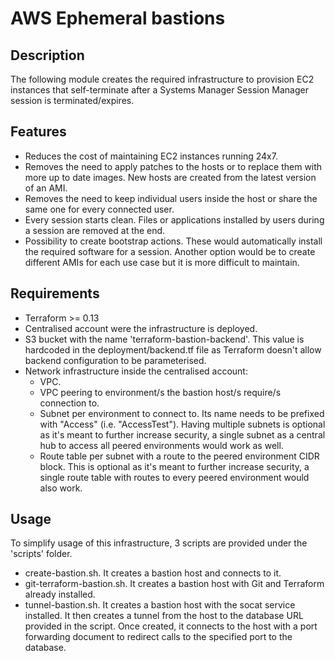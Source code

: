# AWS Ephemeral bastions

## Description
The following module creates the required infrastructure to provision 
EC2 instances that self-terminate after a Systems Manager Session Manager
session is terminated/expires. 

## Features

-  Reduces the cost of maintaining EC2 instances running 24x7.
-  Removes the need to apply patches to the hosts or to replace them 
with more up to date images. New hosts are created from the latest version of an AMI.
-  Removes the need to keep individual users inside the host or share the 
same one for every connected user. 
-  Every session starts clean. Files or applications installed by users 
during a session are removed at the end. 
-  Possibility to create bootstrap actions. These would automatically 
install the required software for a session. Another option would be to create different AMIs for each use case but it is more difficult to maintain.

## Requirements

- Terraform >= 0.13
- Centralised account were the infrastructure is deployed.
- S3 bucket with the name 'terraform-bastion-backend'. This value is 
hardcoded in the deployment/backend.tf file as Terraform doesn't allow 
backend configuration to be parameterised. 
- Network infrastructure inside the centralised account:
    - VPC.
    - VPC peering to environment/s the bastion host/s require/s connection to.
    - Subnet per environment to connect to. Its name needs to be prefixed
     with "Access" (i.e. "AccessTest"). Having multiple subnets is optional as 
     it's meant to further increase security, a single subnet as a central 
     hub to access all peered environments would work as well.
    - Route table per subnet with a route to the peered environment CIDR 
    block. This is optional as it's meant to further increase security, 
    a single route table with routes to every peered environment would
     also work.

## Usage

To simplify usage of this infrastructure, 3 scripts are provided under the 
'scripts' folder. 
- create-bastion.sh. It creates a bastion host and connects to it. 
- git-terraform-bastion.sh. It creates a bastion host with Git and Terraform 
already installed.
- tunnel-bastion.sh. It creates a bastion host with the socat service installed.
It then creates a tunnel from the host to the database URL provided in the 
script. Once created, it connects to the host with a port forwarding document
to redirect calls to the specified port to the database. 
